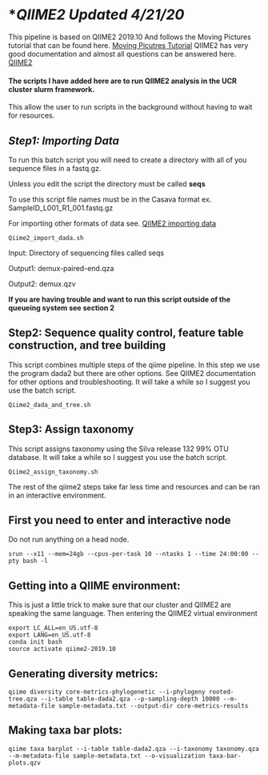# **QIIME2 Updated 4/21/20*
This pipeline is based on QIIME2 2019.10
And follows the Moving Pictures tutorial that can be found here. [Moving Picutres Tutorial](https://docs.qiime2.org/2019.10/tutorials/moving-pictures/)
QIIME2 has very good documentation and almost all questions can be answered here. [QIIME2](https://qiime2.org/)

#### **The scripts I have added here are to run QIIME2 analysis in the UCR cluster slurm framework.**
This allow the user to run scripts in the background without having to wait for resources.

## *Step1: Importing Data*
To run this batch script you will need to create a directory with all of you sequence files in a fastq.gz. 

Unless you edit the script the directory must be called **seqs**

To use this script file names must be in the Casava format ex. SampleID_L001_R1_001.fastq.gz

For importing other formats of data see. [QIIME2 importing data](https://docs.qiime2.org/2019.10/tutorials/importing/)


```
Qiime2_import_dada.sh
```
Input: Directory of sequencing files called seqs

Output1: demux-paired-end.qza

Output2: demux.qzv

**If you are having trouble and want to run this script outside of the queueing system see section 2**


## **Step2: Sequence quality control, feature table construction, and tree building**
This script combines multiple steps of the qiime pipeline.
In this step we use the program dada2 but there are other options. See QIIME2 documentation for other options and troubleshooting.
It will take a while so I suggest you use the batch script.

```
Qiime2_dada_and_tree.sh
```

## **Step3: Assign taxonomy**
This script assigns taxonomy using the Silva release 132 99% OTU database.
It will take a while so I suggest you use the batch script.


```
Qiime2_assign_taxonomy.sh
```

The rest of the qiime2 steps take far less time and resources and can be ran in an interactive environment.
## **First you need to enter and interactive node**
Do not run anything on a head node.

```
srun --x11 --mem=24gb --cpus-per-task 10 --ntasks 1 --time 24:00:00 --pty bash -l
```

## **Getting into a QIIME environment:**  
This is just a little trick to make sure that our cluster and QIIME2 are speaking the same language. 
Then entering the QIIME2 virtual environment

```
export LC_ALL=en_US.utf-8
export LANG=en_US.utf-8
conda init bash
source activate qiime2-2019.10
```
## **Generating diversity metrics:**

```
qiime diversity core-metrics-phylogenetic --i-phylogeny rooted-tree.qza --i-table table-dada2.qza --p-sampling-depth 10000 --m-metadata-file sample-metadata.txt --output-dir core-metrics-results
```
## **Making taxa bar plots:**

```
qiime taxa barplot --i-table table-dada2.qza --i-taxonomy taxonomy.qza --m-metadata-file sample-metadata.txt --o-visualization taxa-bar-plots.qzv
````


